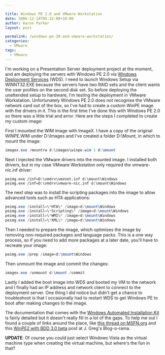 ```yaml
---

title: Windows PE 2.0 and VMware Workstation
date: 2006-12-14T05:32:00+10:00
author: Aaron Parker
layout: post

permalink: /windows-pe-20-and-vmware-workstation/
categories:
  - VMware
tags:
  - VMware
---
```

I'm working on a Presentation Server deployment project at the moment, and am deploying the servers with Windows PE 2.0 via [Windows Deployment Services](http://www.microsoft.com/windowsserver/longhorn/deployment/services.mspx) (WDS). I need to launch Windows Setup via WINNT32.EXE because the servers have two RAID sets and the client wants the user profiles on the second disk set. So before deploying the unattended setup to hardware, I'm testing the deployment in VMware Workstation. Unfortunately Windows PE 2.0 does not recognise the VMware network card out of the box, so I've had to create a custom WinPE image with the drivers in it. This is the first time I've done this with Windows PE 2.0 so there was a little trial and error. Here are the steps I completed to create my custom image:

First I mounted the WIM image with ImageX. I have a copy of the original WINPE.WIM under D:\Images and I've created a folder D:\Mount, in which to mount the image:

```powershell
imagex.exe /mountrw d:\images\winpe.wim 1 d:\mount
```

Next I injected the VMware drivers into the mounted image. I installed both drivers, but in my case VMware Workstation only required the vmware-nic.inf driver:

```
peimg.exe /inf=D:\vmdrv\vmxnet.inf d:\mount\Windows  
peimg.exe /inf=D:\vmdrv\vmware-nic.inf d:\mount\Windows
```

The next step was to install the scripting packages into the image to allow advanced tools such as HTA applications:

```powershell
peimg.exe /install=\*HTA\* /image=d:\mount\Windows  
peimg.exe /install=\*Scripting\* /image=d:\mount\Windows  
peimg.exe /install=\*WMI\* /image=d:\mount\Windows  
peimg.exe /install=\*XML\* /image=d:\mount\Windows
```

Then I needed to prepare the image, which optimises the image by removing non-required packages and language packs. This is a one way process, so if you need to add more packages at a later date, you'll have to recreate your image:

```powershell
peimg.exe /prep /image=d:\mount\Windows
```

Then unmount the image and commit the changes:

```powershell
imagex.exe /unmount d:\mount /commit
```

Lastly I added the boot image into WDS and booted my VM to the network and I finally had an IP address and network client to connect to the deployment server. One thing I did notice but didn't get a chance to troubleshoot is that I occasionally had to restart WDS to get Windows PE to boot after making changes to the image.

The documentation that comes with the [Windows Automated Installation Kit](http://www.microsoft.com/downloads/details.aspx?FamilyID=c7d4bc6d-15f3-4284-9123-679830d629f2&DisplayLang=en) is fairly detailed but it doesn't really fill in a lot of the gaps. To help me out I found a couple of links around the place, like [this thread on MSFN.org](http://www.msfn.org/board/index.php?act=ST&f=81&t=81802) and this [WinPE2 with BDD 3.0 beta](http://www.uvm.edu/~jgm/wordpress/?p=51) post at J. Greg's Blog-o-rama.

**UPDATE**: Of course you could just select Windows Vista as the virtual machine type when creating the virtual machine, but where's the fun in that?
